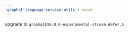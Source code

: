 ```yaml
---
'graphql-language-service-utils': minor
---
```


upgrade to `graphql@16.0.0-experimental-stream-defer.5`
